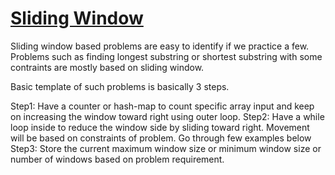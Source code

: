 # [Sliding Window](https://leetcode.com/list/?selectedList=96clzpr3)

Sliding window based problems are easy to identify if we practice a few.
Problems such as finding longest substring or shortest substring with some contraints are mostly based on sliding window.

Basic template of such problems is basically 3 steps.

Step1: Have a counter or hash-map to count specific array input and keep on increasing the window toward right using outer loop.
Step2: Have a while loop inside to reduce the window side by sliding toward right. Movement will be based on constraints of problem. Go through few examples below
Step3: Store the current maximum window size or minimum window size or number of windows based on problem requirement.
